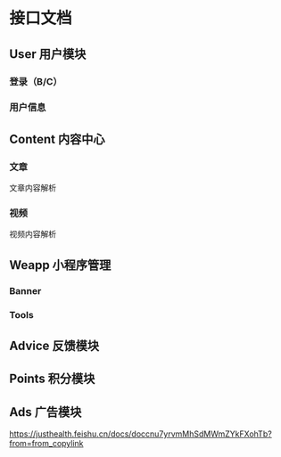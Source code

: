 # 接口文档

## User 用户模块

### 登录（B/C）

### 用户信息

## Content 内容中心

### 文章

文章内容解析

### 视频

视频内容解析

## Weapp 小程序管理

### Banner

### Tools

## Advice 反馈模块

## Points 积分模块

## Ads 广告模块

https://justhealth.feishu.cn/docs/doccnu7yrvmMhSdMWmZYkFXohTb?from=from_copylink
